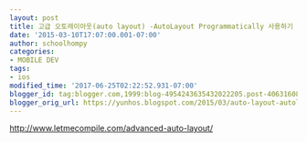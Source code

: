 ```yaml
---
layout: post
title: 고급 오토레이아웃(auto layout) -AutoLayout Programmatically 사용하기
date: '2015-03-10T17:07:00.001-07:00'
author: schoolhompy
categories:
- MOBILE DEV
tags:
- ios
modified_time: '2017-06-25T02:22:52.931-07:00'
blogger_id: tag:blogger.com,1999:blog-4954243635432022205.post-4063160865515143782
blogger_orig_url: https://yunhos.blogspot.com/2015/03/auto-layout-autolayout-programmatically_10.html
---
```


http://www.letmecompile.com/advanced-auto-layout/
